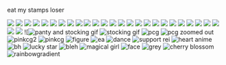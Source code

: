 eat my stamps loser

![](https://images-wixmp-ed30a86b8c4ca887773594c2.wixmp.com/f/e5e7c030-ad03-43e7-b916-8a9002416aea/d6jou9n-a0c7086e-da5d-439d-9e47-25788160b719.png?token=eyJ0eXAiOiJKV1QiLCJhbGciOiJIUzI1NiJ9.eyJpc3MiOiJ1cm46YXBwOjdlMGQxODg5ODIyNjQzNzNhNWYwZDQxNWVhMGQyNmUwIiwic3ViIjoidXJuOmFwcDo3ZTBkMTg4OTgyMjY0MzczYTVmMGQ0MTVlYTBkMjZlMCIsImF1ZCI6WyJ1cm46c2VydmljZTpmaWxlLmRvd25sb2FkIl0sIm9iaiI6W1t7InBhdGgiOiIvZi9lNWU3YzAzMC1hZDAzLTQzZTctYjkxNi04YTkwMDI0MTZhZWEvZDZqb3U5bi1hMGM3MDg2ZS1kYTVkLTQzOWQtOWU0Ny0yNTc4ODE2MGI3MTkucG5nIn1dXX0.zgrN21Rjey-S37IBnbKgxwLsQFxu0UKUAKcYsIu5cOY) ![](https://64.media.tumblr.com/f8df8d1650f0db716701f871c884cd12/56838e9c58515ae2-ff/s100x200/2d1c17f4859c0121150ef06debd9750992b42652.pnj) ![](https://64.media.tumblr.com/d560278d753c8bb053bbfde67d5ae568/56838e9c58515ae2-32/s100x200/843a00919f5642e11e9f85198d8b7217bdd607dd.pnj) ![](https://64.media.tumblr.com/0431f6d86e6eb937dc94b8f2b0a6e549/7f1e53022dacbd54-8b/s100x200/3abdc04bffcee0ab55c1be3866bdbff444562431.png) ![](https://64.media.tumblr.com/0beb8bc13bb48e9da003252ebebd96e4/fcc4b61c1aadc3a3-e6/s100x200/b86158c13f67a52b454eae4fc4ff0ceb9e137995.pnj) ![](https://64.media.tumblr.com/ca9f186e60f78a6c76336ea5d775e20d/e369840a4783f3c8-50/s100x200/244d7bac4cf4f7757c944bc6c3e9c824b832be68.pnj) ![](https://64.media.tumblr.com/995d5e6763ce8c247e22a315cf0be03b/c1444e7ecc640155-4d/s100x200/c2b24bbc883f142cc062326010a21212ad3df9e5.pnj) ![](https://64.media.tumblr.com/f79092b4f3b1d13cd178eba54434147f/11e8ce74f0043f84-09/s100x200/204590e4e6864c11b5e5bf36f82ff6ace2962f8f.gifv) ![](https://64.media.tumblr.com/41c41d9f16c2bee5e0fa5475b22cedeb/8a37568922282c2c-c6/s250x250_c1/a6f8bee80b3d64e7c8c64a598246b61f49644f99.gifv) ![](https://64.media.tumblr.com/bb83e057587b90a9d74417acc8302a2e/8976aed58605480c-cf/s100x200/ea60d82095c60ce2f0625ecebf4e9312bc06c673.gifv) ![](https://64.media.tumblr.com/e628ef9623beceaa9d3f1b5af3744ae0/8976aed58605480c-ec/s100x200/8fcddbc10fd1caddcf4e89a8124add8ea377012e.gifv) ![](https://images-wixmp-ed30a86b8c4ca887773594c2.wixmp.com/f/950a3e67-64a1-47c4-bfd7-59894cb6473a/dbtbwbe-3e6375f1-cce1-4b6a-b1c8-656d30c7041d.png?token=eyJ0eXAiOiJKV1QiLCJhbGciOiJIUzI1NiJ9.eyJzdWIiOiJ1cm46YXBwOjdlMGQxODg5ODIyNjQzNzNhNWYwZDQxNWVhMGQyNmUwIiwiaXNzIjoidXJuOmFwcDo3ZTBkMTg4OTgyMjY0MzczYTVmMGQ0MTVlYTBkMjZlMCIsIm9iaiI6W1t7InBhdGgiOiJcL2ZcLzk1MGEzZTY3LTY0YTEtNDdjNC1iZmQ3LTU5ODk0Y2I2NDczYVwvZGJ0YndiZS0zZTYzNzVmMS1jY2UxLTRiNmEtYjFjOC02NTZkMzBjNzA0MWQucG5nIn1dXSwiYXVkIjpbInVybjpzZXJ2aWNlOmZpbGUuZG93bmxvYWQiXX0.QqF48mJq6yp8WB6FM60uVqcCKAuee-KlTuuCMjmVgjk) ![](https://images-wixmp-ed30a86b8c4ca887773594c2.wixmp.com/f/950a3e67-64a1-47c4-bfd7-59894cb6473a/dbtbwfs-4a42cc60-d595-467c-9a72-d7262633133e.png?token=eyJ0eXAiOiJKV1QiLCJhbGciOiJIUzI1NiJ9.eyJzdWIiOiJ1cm46YXBwOjdlMGQxODg5ODIyNjQzNzNhNWYwZDQxNWVhMGQyNmUwIiwiaXNzIjoidXJuOmFwcDo3ZTBkMTg4OTgyMjY0MzczYTVmMGQ0MTVlYTBkMjZlMCIsIm9iaiI6W1t7InBhdGgiOiJcL2ZcLzk1MGEzZTY3LTY0YTEtNDdjNC1iZmQ3LTU5ODk0Y2I2NDczYVwvZGJ0Yndmcy00YTQyY2M2MC1kNTk1LTQ2N2MtOWE3Mi1kNzI2MjYzMzEzM2UucG5nIn1dXSwiYXVkIjpbInVybjpzZXJ2aWNlOmZpbGUuZG93bmxvYWQiXX0.8hg8Zi4L6_bggdYV9_TCokNLAlc6bHrTkVFX-93iLyw) ![](https://64.media.tumblr.com/b225a1480658ea5a869f7ce148c8a100/de836fe9c93e4cc6-dc/s100x200/f9a3cdfa081401caf71d9c2ebd6bf95e1a84f2f6.gifv) ![](https://64.media.tumblr.com/c8aaa8efeafb5366fb6c8c26900ae0b1/56838e9c58515ae2-12/s100x200/b95eee67fae47a9a775c8b42543465829505239b.pnj) ![](https://64.media.tumblr.com/17e7f51e27c14f4360739a4113306e51/473928ea48888009-16/s100x200/4a5cf44a6826e8a31ad60bdfcd9598dac73eddeb.jpg) ![](https://64.media.tumblr.com/1f05704d0bb02629e4f0c9d2956d3f07/473928ea48888009-80/s100x200/de965c3755aa2cc768b659ab2a750e6bd101a16e.gifv) ![](https://64.media.tumblr.com/68cbce29da19a3907132006dbca09812/21317507f7352712-ae/s100x200/30817669dfee943c9b61409ca1f0b2a685eeece6.gifv) ![](https://64.media.tumblr.com/3b27c3b3d5957330e5618e473e0fa6d1/21317507f7352712-36/s100x200/be6c030f9529a20eaa7f67f9976b62f0b4c14d5e.gifv) ![](https://64.media.tumblr.com/3ed765f3c2169b34e1437bafff243af5/21317507f7352712-58/s100x200/cf38c13bcc6aec64c29ea201b9e4240f05453669.gifv) ![](https://64.media.tumblr.com/b43cbd19d4514a0b6ef8aadab073afa5/0d9c08ed8003adc6-47/s100x200/b7c7b8b0469f400548eead0ea3a0228d79700e9a.webp) ![](https://64.media.tumblr.com/abb9dd88b9433ab3dba76f6a4b086b64/c50dc93c89e251e3-53/s100x200/d68788168979349b15caeccfc361a7b9d725b17d.gifv) ![](https://i.postimg.cc/HWNMgJgq/tumblr-136025ea51fd1a021a501fd2dade35ab-b8070b00-100.png) ![](https://i.postimg.cc/T3V5gCDx/tumblr-ab85edc0cf776f5fda2c93b7c3a551fe-ce475f65-100.png) ![](https://i.postimg.cc/bvLGFrgF/tumblr-c40b998cba6be230b35b9aa6f8f27c13-f706189c-100.png) ![](https://64.media.tumblr.com/56a26fc0572b7bfd87d5b75eeafb434a/2068e4f2499f9db6-2f/s100x200/b324e90d4a470443e1d82a1f2f6492d3c3f75190.pnj) ![](https://64.media.tumblr.com/31667f684a107df1d804977fa95d777b/799fec6873d41c53-eb/s100x200/e3cdb1a6522097a8b1213d624926557129bd348c.pnj) ![![panty and stocking gif](https://i.imgur.com/wAPtCcD.gif) ![stocking gif](https://i.imgur.com/OISiNPk.gif) ![pcg](https://i.imgur.com/LX609cN.png) ![pcg zoomed out](https://i.imgur.com/giTPl0w.png) ![pinkcg2](https://i.imgur.com/WR4ZHwp.png) ![pinkcg](https://i.imgur.com/4PISq4K.png) ![figure](https://i.imgur.com/3NYEJYG.png) ![ea](https://i.imgur.com/innIsvA.png) ![dance](https://i.imgur.com/azZ9YBo.gif) ![support rei](https://i.imgur.com/dLqAUOn.jpg) ![heart anime](https://i.imgur.com/5vqkXUJ.png) ![bh](https://i.imgur.com/ZbaFeUc.gif) ![lucky star](https://i.imgur.com/yoIYGwy.gif) ![bleh](https://i.imgur.com/GgFQqAV.gif) ![magical girl](https://i.imgur.com/bcW1TSY.gif) ![face](https://i.imgur.com/FsEIcXD.gif) ![grey](https://i.imgur.com/NB9e72l.png) ![cherry blossom](https://i.imgur.com/u909TBN.gif) ![rainbowgradient](https://i.imgur.com/gFnYlXf.png)
